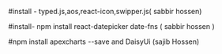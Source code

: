 #install - typed.js,aos,react-icon,swipper.js( sabbir hossen)

#install- npm install react-datepicker date-fns ( sabbir hossen )

#npm install apexcharts --save and DaisyUi (sajib Hossen)
